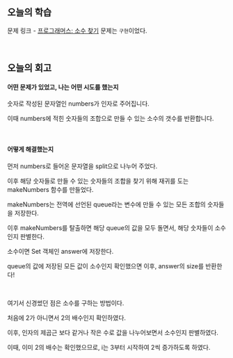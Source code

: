 ## 오늘의 학습
문제 링크 - [프로그래머스: 소수 찾기](https://school.programmers.co.kr/learn/courses/30/lessons/42839)
문제는 `구현`이었다.

<br />

## 오늘의 회고
#### 어떤 문제가 있었고, 나는 어떤 시도를 했는지
숫자로 작성된 문자열인 numbers가 인자로 주어집니다.

이때 numbers에 적힌 숫자들의 조합으로 만들 수 있는 소수의 갯수를 반환합니다.

<br />

#### 어떻게 해결했는지
먼저 numbers로 들어온 문자열을 split으로 나누어 주었다.

이후 해당 숫자들로 만들 수 있는 숫자들의 조합을 찾기 위해 재귀를 도는 makeNumbers 함수를 만들었다.

makeNumbers는 전역에 선언된 queue라는 변수에 만들 수 있는 모든 조합의 숫자들을 저장한다.

이후 makeNumbers를 탈출하면 해당 queue의 값을 모두 돌면서, 해당 숫자들이 소수인지 판별한다.

소수이면 Set 객체인 answer에 저장한다.

queue의 값에 저장된 모든 값이 소수인지 확인했으면 이후, answer의 size를 반환한다!

<br/>

여기서 신경썼던 점은 소수를 구하는 방법이다.

처음에 2가 아니면서 2의 배수인지 확인하였다.

이후, 인자의 제곱근 보다 같거나 작은 수로 값을 나누어보면서 소수인지 판별하였다.

이때, 이미 2의 배수는 확인했으므로, i는 3부터 시작하여 2씩 증가하도록 하였다.
